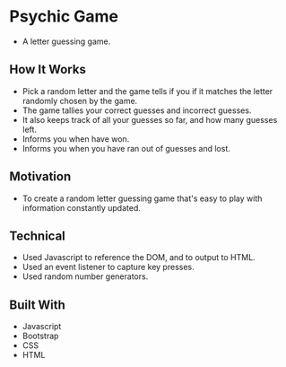 # Psychic Game

* A letter guessing game.

## How It Works

* Pick a random letter and the game tells if you if it matches the letter randomly chosen by the game.
* The game tallies your correct guesses and incorrect guesses.
* It also keeps track of all your guesses so far, and how many guesses left.
* Informs you when have won.
* Informs you when you have ran out of guesses and lost.

## Motivation

* To create a random letter guessing game that's easy to play with information constantly updated.

## Technical

* Used Javascript to reference the DOM, and to output to HTML.
* Used an event listener to capture key presses.
* Used random number generators.

## Built With

* Javascript
* Bootstrap
* CSS
* HTML




